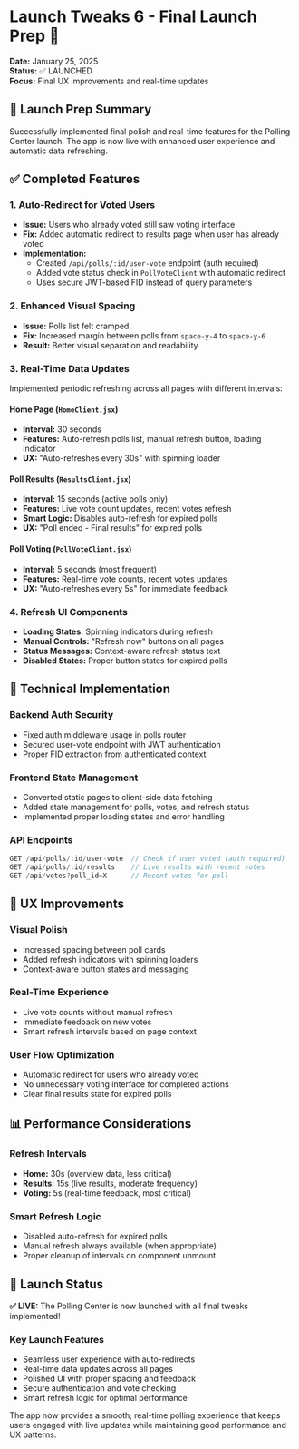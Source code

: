 # Launch Tweaks 6 - Final Launch Prep 🚀

**Date:** January 25, 2025  
**Status:** ✅ LAUNCHED  
**Focus:** Final UX improvements and real-time updates

## 🎯 Launch Prep Summary

Successfully implemented final polish and real-time features for the Polling Center launch. The app is now live with enhanced user experience and automatic data refreshing.

## ✅ Completed Features

### 1. **Auto-Redirect for Voted Users**
- **Issue:** Users who already voted still saw voting interface
- **Fix:** Added automatic redirect to results page when user has already voted
- **Implementation:** 
  - Created `/api/polls/:id/user-vote` endpoint (auth required)
  - Added vote status check in `PollVoteClient` with automatic redirect
  - Uses secure JWT-based FID instead of query parameters

### 2. **Enhanced Visual Spacing**
- **Issue:** Polls list felt cramped
- **Fix:** Increased margin between polls from `space-y-4` to `space-y-6`
- **Result:** Better visual separation and readability

### 3. **Real-Time Data Updates**
Implemented periodic refreshing across all pages with different intervals:

#### Home Page (`HomeClient.jsx`)
- **Interval:** 30 seconds
- **Features:** Auto-refresh polls list, manual refresh button, loading indicator
- **UX:** "Auto-refreshes every 30s" with spinning loader

#### Poll Results (`ResultsClient.jsx`)
- **Interval:** 15 seconds (active polls only)
- **Features:** Live vote count updates, recent votes refresh
- **Smart Logic:** Disables auto-refresh for expired polls
- **UX:** "Poll ended - Final results" for expired polls

#### Poll Voting (`PollVoteClient.jsx`)
- **Interval:** 5 seconds (most frequent)
- **Features:** Real-time vote counts, recent votes updates
- **UX:** "Auto-refreshes every 5s" for immediate feedback

### 4. **Refresh UI Components**
- **Loading States:** Spinning indicators during refresh
- **Manual Controls:** "Refresh now" buttons on all pages
- **Status Messages:** Context-aware refresh status text
- **Disabled States:** Proper button states for expired polls

## 🔧 Technical Implementation

### Backend Auth Security
- Fixed auth middleware usage in polls router
- Secured user-vote endpoint with JWT authentication
- Proper FID extraction from authenticated context

### Frontend State Management
- Converted static pages to client-side data fetching
- Added state management for polls, votes, and refresh status
- Implemented proper loading states and error handling

### API Endpoints
```javascript
GET /api/polls/:id/user-vote  // Check if user voted (auth required)
GET /api/polls/:id/results    // Live results with recent votes
GET /api/votes?poll_id=X      // Recent votes for poll
```

## 🎨 UX Improvements

### Visual Polish
- Increased spacing between poll cards
- Added refresh indicators with spinning loaders
- Context-aware button states and messaging

### Real-Time Experience
- Live vote counts without manual refresh
- Immediate feedback on new votes
- Smart refresh intervals based on page context

### User Flow Optimization
- Automatic redirect for users who already voted
- No unnecessary voting interface for completed actions
- Clear final results state for expired polls

## 📊 Performance Considerations

### Refresh Intervals
- **Home:** 30s (overview data, less critical)
- **Results:** 15s (live results, moderate frequency)
- **Voting:** 5s (real-time feedback, most critical)

### Smart Refresh Logic
- Disabled auto-refresh for expired polls
- Manual refresh always available (when appropriate)
- Proper cleanup of intervals on component unmount

## 🚀 Launch Status

**✅ LIVE:** The Polling Center is now launched with all final tweaks implemented!

### Key Launch Features
- Seamless user experience with auto-redirects
- Real-time data updates across all pages
- Polished UI with proper spacing and feedback
- Secure authentication and vote checking
- Smart refresh logic for optimal performance

The app now provides a smooth, real-time polling experience that keeps users engaged with live updates while maintaining good performance and UX patterns. 
